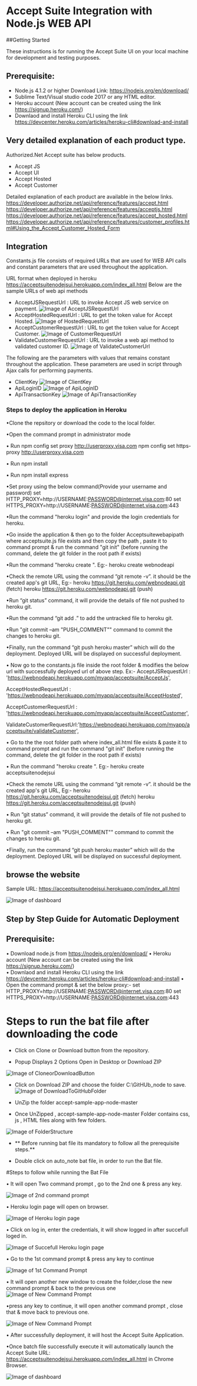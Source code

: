 # Accept Suite Integration with Node.js WEB API

##Getting Started

These instructions is for running the Accept Suite UI on your local machine for development and testing purposes.


## Prerequisite:
*	Node.js 4.1.2 or higher Download Link: https://nodejs.org/en/download/
*   Sublime Text/Visual studio code 2017 or any HTML editor.
*	Heroku account (New account can be created using the link https://signup.heroku.com/)
*   Downlaod and install Heroku CLI using the link https://devcenter.heroku.com/articles/heroku-cli#download-and-install


## Very detailed explanation of each product type.
Authorized.Net Accept suite has below products.
*	Accept JS
*	Accept UI
*	Accept Hosted
*	Accept Customer

Detailed explanation of each product are available in the below links.
https://developer.authorize.net/api/reference/features/accept.html
https://developer.authorize.net/api/reference/features/acceptjs.html
https://developer.authorize.net/api/reference/features/accept_hosted.html
https://developer.authorize.net/api/reference/features/customer_profiles.html#Using_the_Accept_Customer_Hosted_Form

## Integration
Constants.js file consists of required URLs that are used for WEB API calls and constant parameters that are used throughout the application.

URL format when deployed in heroku 
https://acceptsuitenodejsui.herokuapp.com/index_all.html
Below are the sample URLs of web api methods

* AcceptJSRequestUrl : URL to invoke Accept JS web service on payment.
![Image of AcceptJSRequestUrl](Github-Images/AcceptJSRequestUrl.JPG)
* AcceptHostedRequestUrl : URL to get the token value for Accept Hosted.
![Image of HostedRequestUrl](Github-Images/AcceptHostedRequestUrl.JPG)
* AcceptCustomerRequestUrl : URL to get the token value for Accept Customer.
![Image of CustomerRequestUrl](Github-Images/AcceptCustomerRequestUrl.JPG)
* ValidateCustomerRequestUrl : URL to invoke a web api method to validated customer ID.
![Image of ValidateCustomerUrl](Github-Images/ValidateCustomerRequestUrl.JPG)


The following are the parameters with values that remains constant throughout the application. These parameters are used in script through Ajax calls for performing payments.

* ClientKey
![Image of ClientKey](Github-Images/clientKey.PNG)
* ApiLoginID
![Image of ApiLoginID](Github-Images/apiLogin.PNG)
* ApiTransactionKey
![Image of ApiTransactionKey](Github-Images/apiTransactionKey.PNG)

### Steps to deploy the application in Heroku

•Clone the repsitory or download the code to the local folder.


•Open the command prompt in administrator mode

• Run npm config set proxy http://userproxy.visa.com
      npm config set https-proxy http://userproxy.visa.com

• Run npm install

• Run npm install express

•Set proxy using the below command(Provide your username and password)
 set HTTP_PROXY=http://USERNAME:PASSWORD@internet.visa.com:80
 set HTTPS_PROXY=http://USERNAME:PASSWORD@internet.visa.com:443


•Run the command "heroku login" and provide the login credentials for heroku.


•Go inside the application & then go to the folder Acceptsuitewebapipath where acceptsuite.js  file exists and  then copy the path , paste it to command prompt & 
run the command "git init" (before running the command, delete the git folder in the root path if exists)


•Run the command "heroku create ". Eg:- heroku create webnodeapi


•Check the remote URL using the command “git remote -v”. it should be the created app's git URL,
 Eg:- heroku  https://git.heroku.com/webnodeapi.git (fetch)
      heroku  https://git.heroku.com/webnodeapi.git (push)

•Run “git status” command, it will provide the details of file not pushed to heroku git.


•Run the command “git add .” to add the untracked file to heroku git.


•Run "git commit –am "PUSH_COMMENT"" command to commit the changes to heroku git.


•Finally, run the command “git push heroku master” which will do the deployment. Deployed URL will be displayed on successful deployment.

• Now go to the constants.js file inside the root folder & modifies the  below   url  with successfully deployed url  of above step.
Ex:-
   AcceptJSRequestUrl : 'https://webnodeapi.herokuapp.com/myapp/acceptsuite/AcceptJs',

   AcceptHostedRequestUrl : 'https://webnodeapi.herokuapp.com/myapp/acceptsuite/AcceptHosted',

   AcceptCustomerRequestUrl : 'https://webnodeapi.herokuapp.com/myapp/acceptsuite/AcceptCustomer',

   ValidateCustomerRequestUrl:'https://webnodeapi.herokuapp.com/myapp/acceptsuite/validateCustomer',
   
• Go to the the root folder path where index_all.html file exists & paste it to command prompt  and run the command "git init" (before running the command, delete the git folder in the root path if exists)

• Run the command "heroku create ". Eg:- heroku create acceptsuitenodejsui

•Check the remote URL using the command “git remote -v”. it should be the created app's git URL,
 Eg:- heroku  https://git.heroku.com/acceptsuitenodejsui.git (fetch)
      heroku  https://git.heroku.com/acceptsuitenodejsui.git (push)
	  
• Run “git status” command, it will provide the details of file not pushed to heroku git.

• Run "git commit –am "PUSH_COMMENT"" command to commit the changes to heroku git.

•Finally, run the command “git push heroku master” which will do the deployment. Deployed URL will be displayed on successful deployment.

## browse the website

Sample URL: https://acceptsuitenodejsui.herokuapp.com/index_all.html

![Image of dashboard](Github-Images/dashboard.PNG)

## Step by Step Guide for Automatic Deployment

## Prerequisite:

• Download node.js from https://nodejs.org/en/download/
• Heroku account (New account can be created using the link https://signup.heroku.com/)     
• Downlaod and install Heroku CLI using the link
     https://devcenter.heroku.com/articles/heroku-cli#download-and-install
• Open the command prompt & set the below proxy:-
     set HTTP_PROXY=http://USERNAME:PASSWORD@internet.visa.com:80
      set HTTPS_PROXY=http://USERNAME:PASSWORD@internet.visa.com:443
	 
# Steps to run the bat file after downloading the code

* Click on Clone or Download button from the repository.

* Popup Displays 2 Options Open in Desktop or Download ZIP

![Image of CloneorDownloadButton](Github-Images/githunlink.JPG)

* Click on Download ZIP and choose the folder C:\GitHUb_node to save.
![Image of DownloadToGitHubFolder](Github-Images/zipfile.JPG)

* UnZip the folder accept-sample-app-node-master

* Once UnZipped , accept-sample-app-node-master Folder contains css, js , HTML files along with few folders.

![Image of FolderStructure](Github-Images/batfile.JPG)
* ** Before running bat file its mandatory to follow all the prerequisite steps.**

* Double click on auto_note bat file, in order to run the Bat file.

#Steps to follow while running the Bat File

• It will open Two command prompt , go to the 2nd one & press any key.

![Image of 2nd command prompt](Github-Images/herokulogin.JPG)

• Heroku login page will open on browser.

![Image of Heroku login page](Github-Images/herokuloginpage.JPG)

• Click on log in, enter the credentials, it will show logged in after succefull loged in.

![Image of Succefull Heroku login page](Github-Images/loggedin.JPG)

• Go to the 1st command prompt & press any key to continue

![Image of 1st Command Prompt](Github-Images/1stcmd.JPG)

• It will open another new window to create the folder,close the new command prompt & back to the previous one
![Image of New Command Prompt](Github-Images/herokucreate.JPG)

•press any key to continue, it will open another command prompt , close that & move back to previous one.

![Image of New Command Prompt](Github-Images/cmdone.JPG)

• After  successfully deployment, it  will host the Accept Suite Application.

•Once batch file successfully execute it will automatically launch the Accept Suite 
  URL: https://acceptsuitenodejsui.herokuapp.com/index_all.html in Chrome Browser.

![Image of dashboard](Github-Images/dashboard.PNG)








	 
	  
	  
